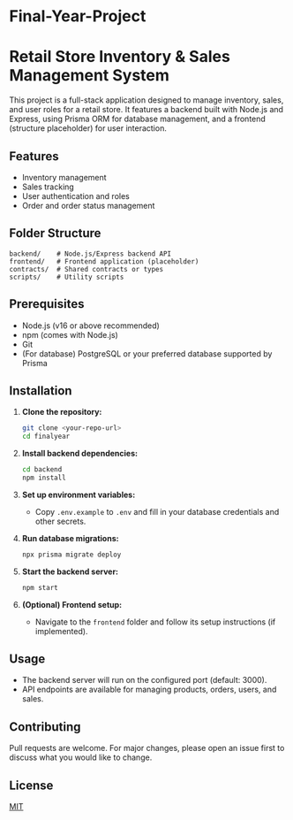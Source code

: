 # Final-Year-Project
# Retail Store Inventory & Sales Management System

This project is a full-stack application designed to manage inventory, sales, and user roles for a retail store. It features a backend built with Node.js and Express, using Prisma ORM for database management, and a frontend (structure placeholder) for user interaction.

## Features
- Inventory management
- Sales tracking
- User authentication and roles
- Order and order status management

## Folder Structure
```
backend/    # Node.js/Express backend API
frontend/   # Frontend application (placeholder)
contracts/  # Shared contracts or types
scripts/    # Utility scripts
```

## Prerequisites
- Node.js (v16 or above recommended)
- npm (comes with Node.js)
- Git
- (For database) PostgreSQL or your preferred database supported by Prisma

## Installation
1. **Clone the repository:**
   ```sh
   git clone <your-repo-url>
   cd finalyear
   ```
2. **Install backend dependencies:**
   ```sh
   cd backend
   npm install
   ```
3. **Set up environment variables:**
   - Copy `.env.example` to `.env` and fill in your database credentials and other secrets.

4. **Run database migrations:**
   ```sh
   npx prisma migrate deploy
   ```

5. **Start the backend server:**
   ```sh
   npm start
   ```

6. **(Optional) Frontend setup:**
   - Navigate to the `frontend` folder and follow its setup instructions (if implemented).

## Usage
- The backend server will run on the configured port (default: 3000).
- API endpoints are available for managing products, orders, users, and sales.

## Contributing
Pull requests are welcome. For major changes, please open an issue first to discuss what you would like to change.

## License
[MIT](LICENSE)
